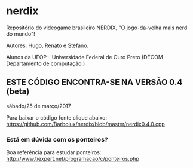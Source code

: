 # nerdix
Repositório do videogame brasileiro NERDIX, "O jogo-da-velha mais nerd do mundo"!

Autores: Hugo, Renato e Stefano.

Alunos da UFOP - Universidade Federal de Ouro Preto (DECOM - Departamento de computação.)

## ESTE CÓDIGO ENCONTRA-SE NA VERSÃO 0.4 (beta)
sábado/25 de março/2017

Para baixar o código fonte clique abaixo:
https://github.com/Barbolux/nerdix/blob/master/nerdix0.4.0.cpp

### Está em dúvida com os ponteiros?
Boa referência para estudar ponteiros: http://www.tiexpert.net/programacao/c/ponteiros.php
